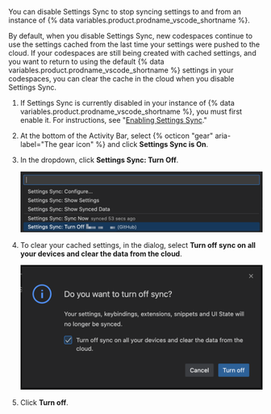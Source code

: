 You can disable Settings Sync to stop syncing settings to and from an instance of {% data variables.product.prodname_vscode_shortname %}.

By default, when you disable Settings Sync, new codespaces continue to use the settings cached from the last time your settings were pushed to the cloud. If your codespaces are still being created with cached settings, and you want to return to using the default {% data variables.product.prodname_vscode_shortname %} settings in your codespaces, you can clear the cache in the cloud when you disable Settings Sync.

1. If Settings Sync is currently disabled in your instance of {% data variables.product.prodname_vscode_shortname %}, you must first enable it. For instructions, see "[Enabling Settings Sync](/codespaces/customizing-your-codespace/personalizing-github-codespaces-for-your-account#enabling-settings-sync)."
1. At the bottom of the Activity Bar, select {% octicon "gear" aria-label="The gear icon" %} and click **Settings Sync is On**.
1. In the dropdown, click **Settings Sync: Turn Off**.

   ![Screenshot of the Settings Sync Turn Off option in VS Code](/assets/images/help/codespaces/settings-sync-turn-off.png)

1. To clear your cached settings, in the dialog, select **Turn off sync on all your devices and clear the data from the cloud**.

   ![Screenshot of the Turn Off Settings Sync dialog](/assets/images/help/codespaces/turn-off-sync-dialog.png)

1. Click **Turn off**.
